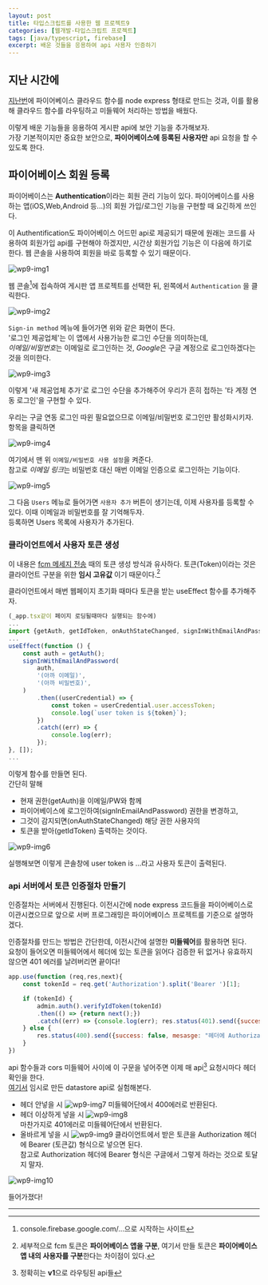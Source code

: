 ```yaml
---
layout: post
title: 타입스크립트를 사용한 웹 프로젝트9
categories: [웹개발-타입스크립트 프로젝트]
tags: [java/typescript, firebase]
excerpt: 배운 것들을 응용하여 api 사용자 인증하기
---
```


## 지난 시간에

[지난번](http://kreator-kaebal.github.io/webproject8/)에 파이어베이스 클라우드 함수를 node express 형태로 만드는 것과, 이를 활용해 클라우드 함수를 라우팅하고 미들웨어 처리하는 방법을 배웠다.

이렇게 배운 기능들을 응용하여 게시판 api에 보안 기능을 추가해보자.  
가장 기본적이지만 중요한 보안으로, **파이어베이스에 등록된 사용자만** api 요청을 할 수 있도록 한다.  

## 파이어베이스 회원 등록

파이어베이스는 **Authentication**이라는 회원 관리 기능이 있다. 파이어베이스를 사용하는 앱(iOS,Web,Android 등...)의 회원 가입/로그인 기능을 구현할 때 요긴하게 쓰인다.  

이 Authentification도 파이어베이스 어드민 api로 제공되기 때문에 원래는 코드를 사용하여 회원가입 api를 구현해야 하겠지만, 시간상 회원가입 기능은 이 다음에 하기로 한다. 웹 콘솔을 사용하여 회원을 바로 등록할 수 있기 때문이다.

![wp9-img1](/images/posts/webproject9-img1.png)

웹 콘솔[^1]에 접속하여 게시판 앱 프로젝트를 선택한 뒤, 왼쪽에서 ```Authentication``` 을 클릭한다.

![wp9-img2](/images/posts/webproject9-img2.png)

```Sign-in method``` 메뉴에 들어가면 위와 같은 화면이 뜬다.  
'로그인 제공업체'는 이 앱에서 사용가능한 로그인 수단을 의미하는데,  
*이메일/비밀번호*는 이메일로 로그인하는 것, *Google*은 구글 계정으로 로그인하겠다는 것을 의미한다.

![wp9-img3](/images/posts/webproject9-img3.png)

이렇게 '새 제공업체 추가'로 로그인 수단을 추가해주어 우리가 흔히 접하는 '타 계정 연동 로그인'을 구현할 수 있다.  

우리는 구글 연동 로그인 따윈 필요없으므로 이메일/비밀번호 로그인만 활성화시키자.  
항목을 클릭하면

![wp9-img4](/images/posts/webproject9-img4.png)

여기에서 맨 위 ```이메일/비밀번호 사용 설정```을 켜준다.  
참고로 *이메일 링크*는 비밀번호 대신 매번 이메일 인증으로 로그인하는 기능이다.

![wp9-img5](/images/posts/webproject9-img5.png)

그 다음 ```Users``` 메뉴로 들어가면 ```사용자 추가``` 버튼이 생기는데, 이제 사용자를 등록할 수 있다. 이때 이메일과 비밀번호를 잘 기억해두자.  
등록하면 Users 목록에 사용자가 추가된다.

### 클라이언트에서 사용자 토큰 생성

이 내용은 [fcm 메세지 전송](http://kreator-kaebal.github.io/webproject3/) 때의 토큰 생성 방식과 유사하다. 토큰(Token)이라는 것은 클라이언트 구분을 위한 **임시 고유값** 이기 때문이다.[^2]

클라이언트에서 매번 웹페이지 초기화 때마다 토큰을 받는 useEffect 함수를 추가해주자.

```javascript
(_app.tsx같이 페이지 로딩될때마다 실행되는 함수에)
...
import {getAuth, getIdToken, onAuthStateChanged, signInWithEmailAndPassword} from 'firebase/auth';
...
useEffect(function () {
    const auth = getAuth();
    signInWithEmailAndPassword(
        auth,
        '(아까 이메일)',
        '(아까 비밀번호)',
    )
        .then((userCredential) => {
            const token = userCredential.user.accessToken;
            console.log(`user token is ${token}`);
        })
        .catch((err) => {
            console.log(err);
        });
}, []);
...
```

이렇게 함수를 만들면 된다.  
간단히 말해

* 현재 권한(getAuth)을 이메일/PW와 함께
* 파이어베이스에 로그인하여(signInEmailAndPassword) 권한을 변경하고,
* 그것이 감지되면(onAuthStateChanged) 해당 권한 사용자의
* 토큰을 받아(getIdToken) 출력하는 것이다.

![wp9-img6](/images/posts/webproject9-img6.png)

실행해보면 이렇게 콘솔창에 user token is ...라고 사용자 토큰이 출력된다.

### api 서버에서 토큰 인증절차 만들기

인증절차는 서버에서 진행된다. 이전시간에 node express 코드들을 파이어베이스로 이관시켰으므로 앞으로 서버 프로그래밍은 파이어베이스 프로젝트를 기준으로 설명하겠다.  

인증절차를 만드는 방법은 간단한데, 이전시간에 설명한 **미들웨어**를 활용하면 된다.  
요청이 들어오면 미들웨어에서 헤더에 있는 토큰을 읽어다 검증한 뒤 없거나 유효하지 않으면 401 에러를 날려버리면 끝이다!

```javascript
app.use(function (req,res,next){
    const tokenId = req.get('Authorization').split('Bearer ')[1];

    if (tokenId) {
        admin.auth().verifyIdToken(tokenId)
        .then(() => {return next();})
        .catch((err) => {console.log(err); res.status(401).send({success: false, message: '인증에 실패하였습니다.'})});
    } else {
        res.status(400).send({success: false, mesasge: "헤더에 Authorization: Bearer (사용자토큰) 형식으로 넣으세요."});
    }
})
```

api 함수들과 cors 미들웨어 사이에 이 구문을 넣어주면 이제 매 api[^3] 요청시마다 헤더 확인을 한다.  
[여기서](http://kreator-kaebal.github.io/webproject7/) 임시로 만든 datastore api로 실험해본다.  

* 헤더 안넣을 시
  ![wp9-img7](/images/posts/webproject9-img7.png)
  미들웨어단에서 400에러로 반환된다.
* 헤더 이상하게 넣을 시
  ![wp9-img8](/images/posts/webproject9-img8.png)  
  마찬가지로 401에러로 미들웨어단에서 반환된다.
* 올바르게 넣을 시
  ![wp9-img9](/images/posts/webproject9-img9.png)
  클라이언트에서 받은 토큰을 Authorization 헤더에 Bearer (토큰값) 형식으로 넣으면 된다.  
  참고로 Authorization 헤더에 Bearer 형식은 구글에서 그렇게 하라는 것으로 토달지 말자.  

![wp9-img10](/images/posts/webproject9-img10.png)

들어가졌다!

---
[^1]: console.firebase.google.com/...으로 시작하는 사이트
[^2]: 세부적으로 fcm 토큰은 **파이어베이스 앱을 구분**, 여기서 만들 토큰은 **파이어베이스 앱 내의 사용자를 구분**한다는 차이점이 있다.
[^3]: 정확히는 **v1**으로 라우팅된 api들
